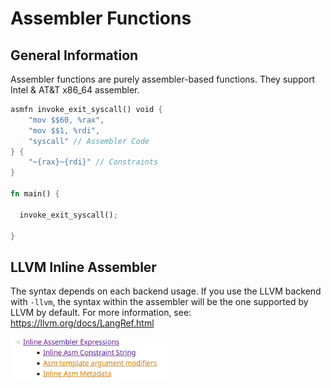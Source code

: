 # Assembler Functions

## General Information

Assembler functions are purely assembler-based functions. They support Intel & AT&T x86_64 assembler.

```rust
asmfn invoke_exit_syscall() void {
    "mov $$60, %rax",
    "mov $$1, %rdi",
    "syscall" // Assembler Code
} { 
    "~{rax}~{rdi}" // Constraints
}

fn main() {

  invoke_exit_syscall();

}
```

## LLVM Inline Assembler

The syntax depends on each backend usage. If you use the LLVM backend with ``-llvm``, the syntax within the assembler will be the one supported by LLVM by default. For more information, see: https://llvm.org/docs/LangRef.html

<img src= "https://github.com/thrushlang/syntax/blob/master/assets/LLVM-inline-assembler-ref.png" alt= "llvm-inline-assembler-ref" style= "width: 50%; height: 50%;"> </img>